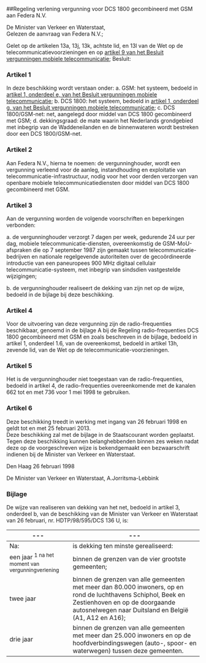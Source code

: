 <meta http-equiv='Content-Type' content='text/html; charset=utf-8' />

##Regeling verlening vergunning voor DCS 1800 gecombineerd met GSM aan Federa N.V.

De Minister van Verkeer en Waterstaat,  
Gelezen de aanvraag van Federa N.V.;

Gelet op de artikelen 13a, 13j, 13k, achtste lid, en 13l van de Wet op de telecommunicatievoorzieningen en op [artikel 9 van het Besluit vergunningen mobiele telecommunicatie](../../../../../../../../../../../../../AMvB/besluit/vergunningen/mobiele/telecommunicatie/BWBR0006857/README.md);
Besluit:    

### Artikel  1  

In deze beschikking wordt verstaan onder:   a. GSM:  het systeem, bedoeld in [artikel 1, onderdeel e, van het Besluit vergunningen mobiele telecommunicatie](../../../../../../../../../../../../../AMvB/besluit/vergunningen/mobiele/telecommunicatie/BWBR0006857/README.md);    b. DCS 1800:  het systeem, bedoeld in [artikel 1, onderdeel g, van het Besluit vergunningen mobiele telecommunicatie](../../../../../../../../../../../../../AMvB/besluit/vergunningen/mobiele/telecommunicatie/BWBR0006857/README.md);    c. DCS 1800/GSM-net:  net, aangelegd door middel van DCS 1800 gecombineerd met GSM;    d. dekkingsgraad:  de mate waarin het Nederlands grondgebied met inbegrip van de Waddeneilanden en de binnenwateren wordt bestreken door een DCS 1800/GSM-net.     

### Artikel  2  

Aan Federa N.V., hierna te noemen: de vergunninghouder, wordt een vergunning verleend voor de aanleg, instandhouding en exploitatie van telecommunicatie-infrastructuur, nodig voor het voor derden verzorgen van openbare mobiele telecommunicatiediensten door middel van DCS 1800 gecombineerd met GSM.  

### Artikel  3  

Aan de vergunning worden de volgende voorschriften en beperkingen verbonden: 

a. de vergunninghouder verzorgt 7 dagen per week, gedurende 24 uur per dag, mobiele telecommunicatie-diensten, overeenkomstig de GSM-MoU-afspraken die op 7 september 1987 zijn gemaakt tussen telecommunicatie-bedrijven en nationale regelgevende autoriteiten over de gecoördineerde introductie van een paneuropees 900 MHz digitaal cellulair telecommunicatie-systeem, met inbegrip van sindsdien vastgestelde wijzigingen;  

b. de vergunninghouder realiseert de dekking van zijn net op de wijze, bedoeld in de bijlage bij deze beschikking.    

### Artikel  4  

Voor de uitvoering van deze vergunning zijn de radio-frequenties beschikbaar, genoemd in de bijlage A bij de Regeling radio-frequenties DCS 1800 gecombineerd met GSM en zoals beschreven in de bijlage, bedoeld in artikel 1, onderdeel 1.6, van de overeenkomst, bedoeld in artikel 13h, zevende lid, van de Wet op de telecommunicatie-voorzieningen.  

### Artikel  5  

Het is de vergunninghouder niet toegestaan van de radio-frequenties, bedoeld in artikel 4, de radio-frequenties overeenkomende met de kanalen 662 tot en met 736 voor 1 mei 1998 te gebruiken.  

### Artikel  6  

Deze beschikking treedt in werking met ingang van 26 februari 1998 en geldt tot en met 25 februari 2013.  
Deze beschikking zal met de bijlage in de Staatscourant worden geplaatst. Tegen deze beschikking kunnen belanghebbenden binnen zes weken nadat deze op de voorgeschreven wijze is bekendgemaakt een bezwaarschrift indienen bij de Minister van Verkeer en Waterstaat.   

Den Haag 
26 februari 1998    

De 
Minister van Verkeer en Waterstaat, 
A.Jorritsma-Lebbink   

### Bijlage  

De wijze van realiseren van dekking van het net, bedoeld in artikel 3, onderdeel b, van de beschikking van de Minister van Verkeer en Waterstaat van 26 februari, nr. HDTP/98/595/DCS 136 U, is:  

| --- | --- |
|---|---|
| Na:  | is dekking ten minste gerealiseerd:  |
| een jaar  <sup> 1   na het moment van vergunningverlening    </sup> | binnen de grenzen van de vier grootste gemeenten;  |
| twee jaar   | binnen de grenzen van alle gemeenten met meer dan 80.000 inwoners, op en rond de luchthavens Schiphol, Beek en Zestienhoven en op de doorgaande autosnelwegen naar Duitsland en België (A1, A12 en A16);  |
| drie jaar   | binnen de grenzen van alle gemeenten met meer dan 25.000 inwoners en op de hoofdverbindingswegen (auto-, spoor- en waterwegen) tussen deze gemeenten.  |

